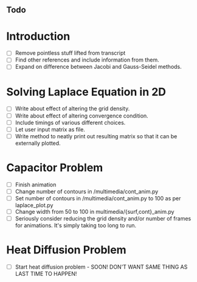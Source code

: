 ## Todo

# Introduction
- [ ] Remove pointless stuff lifted from transcript
- [ ] Find other references and include information from them.
- [ ] Expand on difference between Jacobi and Gauss-Seidel methods.

# Solving Laplace Equation in 2D
- [ ] Write about effect of altering the grid density.
- [ ] Write about effect of altering convergence condition.
- [ ] Include timings of various different choices.
- [ ] Let user input matrix as file.
- [ ] Write method to neatly print out resulting matrix so that it can be externally plotted.

# Capacitor Problem
- [ ] Finish animation
- [ ] Change number of contours in /multimedia/cont_anim.py
- [ ] Set number of contours in /multimedia/cont_anim.py to 100 as per laplace_plot.py
- [ ] Change width from 50 to 100 in multimedia/{surf,cont}_anim.py
- [ ] Seriously consider reducing the grid density and/or number of frames for animations. It's simply taking too long to run.

# Heat Diffusion Problem
- [ ] Start heat diffusion problem - SOON! DON'T WANT SAME THING AS LAST TIME TO HAPPEN!